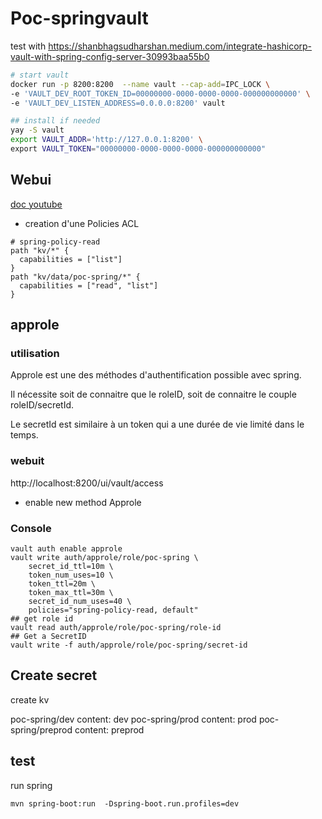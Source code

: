 # Poc-springvault

test with https://shanbhagsudharshan.medium.com/integrate-hashicorp-vault-with-spring-config-server-30993baa55b0

```bash
# start vault
docker run -p 8200:8200  --name vault --cap-add=IPC_LOCK \
-e 'VAULT_DEV_ROOT_TOKEN_ID=00000000-0000-0000-0000-000000000000' \
-e 'VAULT_DEV_LISTEN_ADDRESS=0.0.0.0:8200' vault

## install if needed
yay -S vault
export VAULT_ADDR='http://127.0.0.1:8200' \
export VAULT_TOKEN="00000000-0000-0000-0000-000000000000"
```

## Webui

[doc youtube](https://www.youtube.com/watch?v=gA2tBDKqH0s)

* creation d'une Policies ACL

```
# spring-policy-read
path "kv/*" {
  capabilities = ["list"]
}
path "kv/data/poc-spring/*" {
  capabilities = ["read", "list"]
}
```

## approle

### utilisation

Approle est une des méthodes d'authentification possible avec spring.

Il nécessite soit de connaitre que le roleID, soit de connaitre le couple roleID/secretId.

Le secretId est similaire à un token qui a une durée de vie limité dans le temps.

### webuit

http://localhost:8200/ui/vault/access
* enable new method Approle


### Console
```
vault auth enable approle
vault write auth/approle/role/poc-spring \
    secret_id_ttl=10m \
    token_num_uses=10 \
    token_ttl=20m \
    token_max_ttl=30m \
    secret_id_num_uses=40 \
    policies="spring-policy-read, default"
## get role id
vault read auth/approle/role/poc-spring/role-id
## Get a SecretID
vault write -f auth/approle/role/poc-spring/secret-id
```
## Create secret

create kv

poc-spring/dev  content: dev
poc-spring/prod content: prod
poc-spring/preprod content: preprod


## test

run spring

```
mvn spring-boot:run  -Dspring-boot.run.profiles=dev
```
